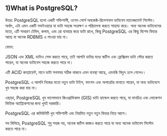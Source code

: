 ## 1)What is PostgreSQL?
উত্তর:  PostgreSQL হলো একটি শক্তিশালী, ওপেন সোর্স অবজেক্ট-রিলেশনাল ডাটাবেস ম্যানেজমেন্ট সিস্টেম। অর্থাৎ, এটা এমন একটি সফটওয়্যার যা ডাটা সহজে সংরক্ষণ ও পরিচালনা করতে সাহায্য করে। অন্য অনেক ডাটাবেসের মতো, এটি সাধারণ টেবিল, কলাম, এবং রো ব্যবহার করে ডাটা রাখে, কিন্তু PostgreSQL এর কিছু বিশেষ ফিচার আছে যা অনেক RDBMS এ পাওয়া যায় না।

যেমন:

JSON এবং XML ডাটাও সেভ করতে পারে, তাই আপনি ডাটার মধ্যে জটিল এবং ফ্লেক্সিবল ডাটা স্টোর করতে পারেন, যা অনেক ডাটাবেস সহজে করতে পারে না।

এটি ACID কমপ্লায়েন্ট, মানে ডাটা সবসময় সঠিক থাকবে এমন ব্যবস্থা আছে, এমনকি বিদ্যুৎ চলে গেলেও।

PostgreSQL এ আপনি নিজের মতো নতুন ডাটা টাইপ, ফাংশন এবং অপারেটর বানাতে পারেন, যা অন্য ডাটাবেসে খুব সহজে করা যায় না।

এছাড়া, PostgreSQL খুব ভালোভাবে জিওগ্রাফিকাল (GIS) ডাটা হ্যান্ডেল করতে পারে, যা মানচিত্র এবং লোকেশন ভিত্তিক অ্যাপ্লিকেশনের জন্য খুবই দরকারি।

PostgreSQL এর কমিউনিটি খুব শক্তিশালী এবং নিয়মিত নতুন নতুন ফিচার নিয়ে আসে।

সব মিলিয়ে, PostgreSQL শুধু সহজ নয়, অনেক জটিল কাজও করতে পারে যা অন্য অনেক ডাটাবেস সিস্টেম করতে পারে না।
